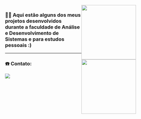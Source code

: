 <!DOCTYPE html>
<html lang="en">
<head>
    <meta charset="UTF-8">
    <meta http-equiv="X-UA-Compatible" content="IE=edge">
    <meta name="viewport" content="width=device-width, initial-scale=1.0">
    <title>Meus Projetos e Contato</title>
</head>
<body>
    <div style="display: flex;">
        <div style="flex: 1;">
            <h3>👩‍💻 Aqui estão alguns dos meus projetos desenvolvidos durante a faculdade de Análise e Desenvolvimento de Sistemas e para estudos pessoais :)</h3>
            <hr>
            <h3>☎️ Contato:</h3>
            <a href="www.linkedin.com/in/rafaela-mendonça-estefogo-b42221208/" alt="linkedin" target="_blank">
                <img src="https://img.shields.io/badge/LinkedIn-0077B5?style=for-the-badge&logo=linkedin&logoColor=white" target="_blank">
            </a>
        </div>
        <div style="flex: 1;">
            <a href="https://github.com/estefogo">
                <img height="180em" src="https://github-readme-stats.vercel.app/api?username=estefogo&show_icons=true&theme=dracula&include_all_commits=true&count_private=true"/>
                <img height="180em" src="https://github-readme-stats.vercel.app/api/top-langs/?username=estefogo&layout=compact&langs_count=7&theme=dracula"/>
            </a>
        </div>
    </div>
</body>
</html>
